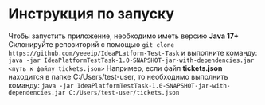 # Инструкция по запуску

Чтобы запустить приложение, необходимо иметь версию **Java 17+**  
Склонируйте репозиторий с помощью  ```git clone https://github.com/yeeeip/IdeaPLatform-Test-Task``` и выполните команду:  ```java -jar IdeaPlatformTestTask-1.0-SNAPSHOT-jar-with-dependencies.jar <путь к файлу tickets.json>```
Например, если файл **tickets.json** находится в папке C:/Users/test-user, то необходимо выполнить команду:
  ```java -jar IdeaPlatformTestTask-1.0-SNAPSHOT-jar-with-dependencies.jar С:/Users/test-user/tickets.json```
